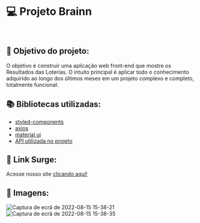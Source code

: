 
# 💻 Projeto Brainn


  
<br>
  
## :dart: Objetivo do projeto:
O objetivo é construir uma aplicação web front-end que mostre os Resultados das Loterias. O intuito principal é aplicar todo o conhecimento adquirido ao longo dos últimos  meses em um projeto complexo e completo, totalmente funcional. 
 

## :books: Bibliotecas utilizadas:
- [styled-components](https://styled-components.com/)
- [axios](https://github.com/axios/axios)
- [material ui](https://mui.com/)
- [API utilizada no projeto](https://brainn-api-loterias.herokuapp.com/api/v1/docs/)
## 🔗 Link Surge: 
Acesse nosso site [clicando aqui!](https://rodada-cases-semana-4.vercel.app)
<br>

## 📸 Imagens:
![Captura de ecrã de 2022-08-15 15-38-21](https://user-images.githubusercontent.com/80003041/184656287-bf1f427e-fbb8-4aa5-b32c-975b63a30037.png)
![Captura de ecrã de 2022-08-15 15-38-35](https://user-images.githubusercontent.com/80003041/184656292-7f15d7a5-fd7f-4ff3-b460-2f741a6149a6.png)
